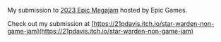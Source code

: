 My submission to [2023 Epic Megajam](https://itch.io/jam/2023-epic-megajam) hosted by Epic Games.

Check out my submission at [https://21pdavis.itch.io/star-warden-non-game-jam](https://21pdavis.itch.io/star-warden-non-game-jam)
